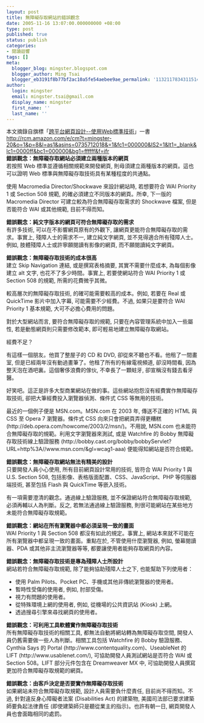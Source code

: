 ```yaml
---
layout: post
title: 無障礙存取網站的錯誤觀念
date: 2005-11-16 13:07:00.000000000 +08:00
type: post
published: true
status: publish
categories:
- 閱讀迴響
tags: []
meta:
  blogger_blog: mingster.blogspot.com
  blogger_author: Ming Tsai
  blogger_eb3191f8b77bf2ac10a5fe54aebee9ae_permalink: '113211783431151406'
author:
  login: mingster
  email: mingster.tsai@gmail.com
  display_name: mingster
  first_name: ''
  last_name: ''
---
```

<p>本文摘錄自旗標「<a href="http://www.hot.net.tw/cgi-bin/introbook2?supplier_id=001&amp;publisher_id=012&amp;sup_orderid=F8545" target="_blank">跨平台網頁設計--使用Web標準技術</a>」一書<br /><a href="http://rcm.amazon.com/e/cm?t=mingster-20&#038;o=1&#038;p=8&#038;l=as1&#038;asins=0735712018&#038;=1&#038;fc1=000000&#038;IS2=1&#038;lt1=_blank&#038;lc1=0000ff&#038;bc1=000000&#038;bg1=ffffff&#038;f=ifr">http://rcm.amazon.com/e/cm?t=mingster-20&#038;o=1&#038;p=8&#038;l=as1&#038;asins=0735712018&#038;=1&#038;fc1=000000&#038;IS2=1&#038;lt1=_blank&#038;lc1=0000ff&#038;bc1=000000&#038;bg1=ffffff&#038;f=ifr</a><br /><strong>錯誤觀念：無障礙存取網站必須建立兩種版本的網頁 </strong><br />若按照 Web 標準並遵循相關規範來開發網頁, 則毋須建立兩種版本的網頁。這也可以證明 Web 標準與無障礙存取技術具有某種程度的共通點。</p>
<p>使用 Macromedia Director/Shockwave 來設計網站時, 若想要符合 WAI Priority 1 或 Section 508 規範, 的確必須建立不同版本的網頁。所幸, 下一版的 Macromedia Director 可建立較為符合無障礙存取需求的 Shockwave 檔案, 但是否能符合 WAI 或其他規範, 目前不得而知。</p>
<p><strong>錯誤觀念：純文字版本的網頁可符合無障礙存取的需求 </strong><br />有許多技術, 可以在不影響網頁原有的外觀下, 讓網頁更能符合無障礙存取的需求。事實上, 殘障人士的需求不一, 建立純文字網頁, 並不見得適合所有殘障人士。例如, 肢體殘障人士或許寧願閱讀有影像的網頁, 而不願閱讀純文字網頁。</p>
<p><strong>錯誤觀念：無障礙存取技術的成本很高 </strong><br />建立 Skip Navigation 連結, 或是撰寫表格摘要, 其實不需要什麼成本, 為每個影像建立 alt 文字, 也花不了多少時間。事實上, 若要使網站符合 WAI Priority 1 或 Section 508 的規範, 所需的花費微乎其微。</p>
<p>較高層次的無障礙存取技術, 的確可能需要較高的成本。例如, 若要在 Real 或 QuickTime 影片中加入字幕, 可能需要不少經費。不過, 如果只是要符合 WAI Priority 1 基本規範, 大可不必擔心費用的問題。</p>
<p>對於大型網站而言, 要符合無障礙存取的規範, 只要在內容管理系統中加入一些屬性, 若是動態網頁則只需要修改範本, 即可輕易地建立無障礙存取網站。</p>
<p>經費不足？</p>
<p>有這樣一個朋友。他買了整屋子的 CD 和 DVD, 卻從來不聽也不看。他租了一間畫室, 但是已經兩年沒有動過畫筆了。他租了所有的有線電視頻道, 卻沒時間看, 因為整天泡在酒吧裏。這個奢侈浪費的傢伙, 不幸長了一顆蛀牙, 卻宣稱沒有錢去看牙醫。</p>
<p>好笑吧。這正是許多大型商業網站在做的事。這些網站抱怨沒有經費實作無障礙存取技術, 卻把大筆經費投入瀏覽器偵測、條件式 CSS 等無用的技術。</p>
<p>最近的一個例子便是 MSN.com。MSN.com 在 2003 年, 傳送不正確的 HTML 與 CSS 至 Opera 7 瀏覽器。條件式 CSS 向來只會把網頁弄得更糟糕 (http://deb.opera.com/howcome/2003/2/msn/)。不用說, MSN.com 也未能符合無障礙存取的規範。利用文字瀏覽器來測試, 或是 Watchfire 的 Bobby 無障礙存取技術線上驗證服務 (http://bobby.cast.org/bobby/bobbyServlet?URL=http%3A//www.msn.com/&amp;gl=wcag1-aaa) 便能得知網站是否符合規範。</p>
<p><strong>錯誤觀念：無障礙存取網站無法有精美的設計 </strong><br />只要開發人員小心使用, 所有目前網頁設計常用的技術, 皆符合 WAI Priority 1 與 U.S. Section 508, 包括影像、表格版面配置、CSS、JavaScript、PHP 等伺服器端技術, 甚至包括 Flash 與 QuickTime 等嵌入技術。</p>
<p>有一項需要澄清的觀念。通過線上驗證服務, 並不保證網站符合無障礙存取規範, 必須再輔以人為判斷。反之, 若無法通過線上驗證服務, 則很可能網站在某些地方未能符合無障礙存取規範。</p>
<p><strong>錯誤觀念：網站在所有瀏覽器中都必須呈現一致的畫面 </strong><br />WAI Priority 1 與 Section 508 都沒有如此的規定。事實上, 網站本來就不可能在所有瀏覽器中都呈現一致的畫面。重點在於, 不管使用什麼瀏覽器, 例如, 螢幕閱讀器、PDA 或其他非主流瀏覽器等等, 都要讓使用者能夠存取網頁的內容。</p>
<p><strong>錯誤觀念：無障礙存取技術是專為殘障人士所設計 </strong><br />網站若符合無障礙存取規範, 除了能夠協助殘障人士之下, 也能幫助下列使用者：
<ul>
<li>使用 Palm Pilots、Pocket PC、手機或其他非傳統瀏覽器的使用者。</li>
<li>暫時性受傷的使用者, 例如, 肘部受傷。</li>
<li>視力有問題的使用者。</li>
<li>從特殊環境上網的使用者, 例如, 從機場的公共資訊站 (Kiosk) 上網。</li>
<li>透過搜尋引擎來尋找網頁的使用者。</li>
</ul>
<p><strong>錯誤觀念：可利用工具軟體實作無障礙存取技術 </strong><br />所有無障礙存取技術的相關工具, 都無法自動將網站轉為無障礙存取空間, 開發人員仍舊需要做一些人為判斷。相關工具包括 Watchfire 的 Bobby 驗證服務、Cynthia Says 的 Portal (http://www.contentquality.com)、UseableNet 的 LIFT (http://www.usablenet.com/), 可協助開發人員測試網站是否符合 WAI 或 Section 508。LIFT 部分元件包含在 Dreamweaver MX 中, 可協助開發人員撰寫更加符合無障礙存取規範的網頁。</p>
<p><strong>錯誤觀念：由客戶決定是否要實作無障礙存取技術 </strong><br />如果網站未符合無障礙存取規範, 設計人員需要負什麼責任, 目前尚不得而知。不過, 針對違反身心障礙者法案 (Disabilities Act) 的建築物, 美國司法部已要求建築師要負起法律責任 (即使建築師只是聽從業主的指示)。也許有朝一日, 網頁開發人員也會面臨相同的處罰。</p>
